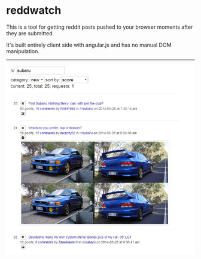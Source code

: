 reddwatch
=========

This is a tool for getting reddit posts pushed to your browser moments after they are submitted.

It's built entirely client side with angular.js and has no manual DOM manipulation.

---

![reddwatch screenshot](/screenshot.jpg?raw=true "reddwatch")